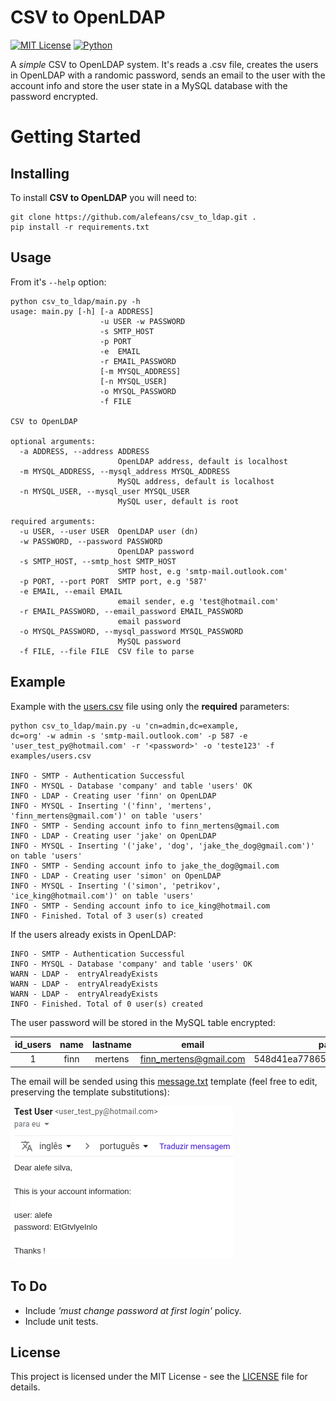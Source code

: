 # CSV to OpenLDAP
[![MIT License](https://img.shields.io/badge/license-MIT-007EC7.svg?style=flat)](/LICENSE) [![Python](https://img.shields.io/badge/python-3.6-blue.svg)]()

A *simple* CSV to OpenLDAP system. It's reads a .csv file, creates the users in OpenLDAP with a randomic password, sends an email to the user with the account info and store the user state in a MySQL database with the password encrypted.

# Getting Started

## Installing

To install **CSV to OpenLDAP** you will need to:
```
git clone https://github.com/alefeans/csv_to_ldap.git .
pip install -r requirements.txt
```

## Usage

From it's `--help` option:
```
python csv_to_ldap/main.py -h
usage: main.py [-h] [-a ADDRESS]
                    -u USER -w PASSWORD 
                    -s SMTP_HOST
                    -p PORT 
                    -e  EMAIL
                    -r EMAIL_PASSWORD
                    [-m MYSQL_ADDRESS]
                    [-n MYSQL_USER]
                    -o MYSQL_PASSWORD
                    -f FILE

CSV to OpenLDAP

optional arguments:
  -a ADDRESS, --address ADDRESS
                        OpenLDAP address, default is localhost
  -m MYSQL_ADDRESS, --mysql_address MYSQL_ADDRESS
                        MySQL address, default is localhost
  -n MYSQL_USER, --mysql_user MYSQL_USER
                        MySQL user, default is root

required arguments:
  -u USER, --user USER  OpenLDAP user (dn)
  -w PASSWORD, --password PASSWORD
                        OpenLDAP password
  -s SMTP_HOST, --smtp_host SMTP_HOST
                        SMTP host, e.g 'smtp-mail.outlook.com'
  -p PORT, --port PORT  SMTP port, e.g '587'
  -e EMAIL, --email EMAIL
                        email sender, e.g 'test@hotmail.com'
  -r EMAIL_PASSWORD, --email_password EMAIL_PASSWORD
                        email password
  -o MYSQL_PASSWORD, --mysql_password MYSQL_PASSWORD
                        MySQL password
  -f FILE, --file FILE  CSV file to parse
```

## Example

Example with the [users.csv](/examples/users.csv) file using only the **required** parameters:

```
python csv_to_ldap/main.py -u 'cn=admin,dc=example,
dc=org' -w admin -s 'smtp-mail.outlook.com' -p 587 -e 'user_test_py@hotmail.com' -r '<password>' -o 'teste123' -f examples/users.csv

INFO - SMTP - Authentication Successful
INFO - MYSQL - Database 'company' and table 'users' OK
INFO - LDAP - Creating user 'finn' on OpenLDAP
INFO - MYSQL - Inserting '('finn', 'mertens', 'finn_mertens@gmail.com')' on table 'users'
INFO - SMTP - Sending account info to finn_mertens@gmail.com
INFO - LDAP - Creating user 'jake' on OpenLDAP
INFO - MYSQL - Inserting '('jake', 'dog', 'jake_the_dog@gmail.com')' on table 'users'
INFO - SMTP - Sending account info to jake_the_dog@gmail.com
INFO - LDAP - Creating user 'simon' on OpenLDAP
INFO - MYSQL - Inserting '('simon', 'petrikov', 'ice_king@hotmail.com')' on table 'users'
INFO - SMTP - Sending account info to ice_king@hotmail.com
INFO - Finished. Total of 3 user(s) created
```

If the users already exists in OpenLDAP:

```
INFO - SMTP - Authentication Successful
INFO - MYSQL - Database 'company' and table 'users' OK
WARN - LDAP -  entryAlreadyExists
WARN - LDAP -  entryAlreadyExists
WARN - LDAP -  entryAlreadyExists
INFO - Finished. Total of 0 user(s) created
```

The user password will be stored in the MySQL table encrypted:

 id_users | name | lastname  | email | password |
| :---: |:---:| :---:|:---:|:---:|
| 1| finn | mertens |finn_mertens@gmail.com| 548d41ea7786588051afc6531c8fa85c|

The email will be sended using this [message.txt](/examples/users.csv) template (feel free to edit, preserving the template substitutions):

![](/imgs/email_example.png)


## To Do

* Include *'must change password at first login'* policy.
* Include unit tests.

## License

This project is licensed under the MIT License - see the [LICENSE](LICENSE) file for details.
